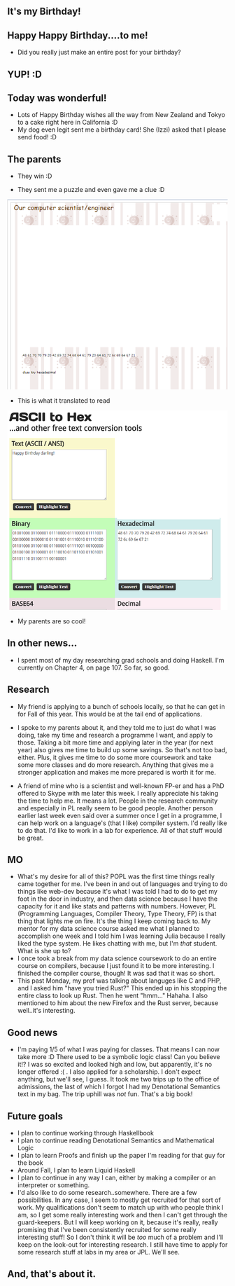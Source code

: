 ## It's my Birthday! 

## Happy Happy Birthday....to me!
- Did you really just make an entire post for your birthday? 

## YUP! :D

## Today was wonderful!

- Lots of Happy Birthday wishes all the way from New Zealand and Tokyo to a cake right here in California :D
- My dog even legit sent me a birthday card! She (Izzi) asked that I please send food! :D

## The parents
- They win :D 

- They sent me a puzzle and even gave me a clue :D

<img src="/images/birthday18/b8.png" width="700">

- This is what it translated to read

<img src="/images/birthday18/b7.png" width="900">

- My parents are so cool! 

## In other news...

- I spent most of my day researching grad schools and doing Haskell. 
  I'm currently on Chapter 4, on page 107. So far, so good. 

## Research
- My friend is applying to a bunch of schools locally, so that he can get in
  for Fall of this year. This would be at the tail end of applications. 
  
- I spoke to my parents about it, and they told me to just do what I was doing,
  take my time and research a programme I want, and apply to those. Taking 
  a bit more time and applying later in the year (for next year) also gives me
  time to build up some savings. So that's not too bad, either. Plus, it gives me
  time to do some more coursework and take some more classes and do more 
  research. Anything that gives me a stronger application and makes me more prepared
  is worth it for me.
  
- A friend of mine who is a scientist and well-known FP-er and has a PhD offered 
  to Skype with me later this week. I really appreciate his taking the time to help 
  me. It means a lot. People in the research community and especially in PL really
  seem to be good people. Another person earlier last week even said over a summer 
  once I get in a programme, I can help work on a language's (that I like) compiler system.
  I'd really like to do that. I'd like to work in a lab for experience. All of that stuff
  would be great. 

## MO
- What's my desire for all of this? POPL was the first time things really came together for me. 
  I've been in and out of languages and trying to do things like web-dev because it's what I was 
  told I had to do to get my foot in the door in industry, and then data science because I have 
  the capacity for it and like stats and patterns with numbers. However, PL (Programming Languages,
  Compiler Theory, Type Theory, FP) is that thing that lights me on fire. It's the thing I keep
  coming back to. My mentor for my data science course asked me what I planned to accomplish one
  week and I told him I was learning Julia because I really liked the type system. He likes chatting
  with me, but I'm *that* student. What is she up to?
- I once took a break from my data science coursework to do an entire course on compilers, because I just 
  found it to be more interesting. I finished the compiler course, though! It was sad that it was so short.
- This past Monday, my prof was talking about languges like C and PHP, and I asked him "have you tried
  Rust?" This ended up in his stopping the entire class to look up Rust. Then he went "hmm..." Hahaha. I also
  mentioned to him about the new Firefox and the Rust server, because well..it's interesting. 
  
## Good news
- I'm paying 1/5 of what I was paying for classes. That means I can now take more :D There used to be 
  a symbolic logic class! Can you believe it!? I was so excited and looked high and low, but apparently,
  it's no longer offered :( . I also applied 
  for a scholarship. I don't expect anything, but we'll see, I guess. It took me two trips up to 
  the office of admissions, the last of which I forgot I had my Denotational Semantics text in my bag.
  The trip uphill was *not* fun. That's a big book!
  
## Future goals
- I plan to continue working through Haskellbook
- I plan to continue reading Denotational Semantics and Mathematical Logic
- I plan to learn Proofs and finish up the paper I'm reading for that guy for the book
- Around Fall, I plan to learn Liquid Haskell
- I plan to continue in any way I can, either by making a compiler or an interpreter or something. 
- I'd also like to do some research..somewhere. There are a few possibilities. In any case, I seem
  to mostly get recruited for that sort of work. My qualifications don't seem to match up
  with who people think I am, so I get some really interesting work and then I can't get 
  through the guard-keepers. But I will keep working on it, because it's really, really 
  promising that I've been consistently recruited for some really interesting stuff!
  So I don't think it will be *too* much of a problem and I'll keep on the look-out for interesting research. 
  I still have time to apply for some research stuff at labs in my area or JPL. We'll see.
  
## And, that's about it.

